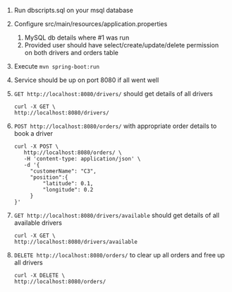 1. Run dbscripts.sql on your msql database
1. Configure src/main/resources/application.properties

   1. MySQL db details where #1 was run
   1. Provided user should have select/create/update/delete permission on both drivers and orders table
   
1. Execute `mvn spring-boot:run`
1. Service should be up on port 8080 if all went well
1. `GET http://localhost:8080/drivers/` should get details of all drivers
   
       curl -X GET \
       http://localhost:8080/drivers/
          
1. `POST http://localhost:8080/orders/` with appropriate order details to book a driver

       curl -X POST \
          http://localhost:8080/orders/ \
          -H 'content-type: application/json' \
          -d '{
            "customerName": "C3",
            "position":{
                "latitude": 0.1,
                "longitude": 0.2
            }
       }'

1. `GET http://localhost:8080/drivers/available` should get details of all available drivers
   
       curl -X GET \
       http://localhost:8080/drivers/available
          
1. `DELETE http://localhost:8080/orders/` to clear up all orders and free up all drivers

       curl -X DELETE \
       http://localhost:8080/orders/     
          
       